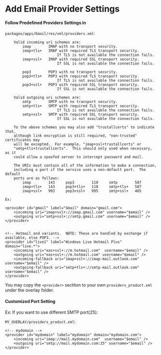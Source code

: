
# Add Email Provider Settings

#### Follow Predefined Providers Settings in
`packages/apps/Email/res/xml/providers.xml`:

        Valid incoming uri schemes are:
            imap        IMAP with no transport security.
            imap+tls+   IMAP with required TLS transport security.
                            If TLS is not available the connection fails.
            imap+ssl+   IMAP with required SSL transport security.
                            If SSL is not available the connection fails.

            pop3        POP3 with no transport security.
            pop3+tls+   POP3 with required TLS transport security.
                            If TLS is not available the connection fails.
            pop3+ssl+   POP3 with required SSL transport security.
                            If SSL is not available the connection fails.

        Valid outgoing uri schemes are:
            smtp        SMTP with no transport security.
            smtp+tls+   SMTP with required TLS transport security.
                            If TLS is not available the connection fails.
            smtp+ssl+   SMTP with required SSL transport security.
                            If SSL is not available the connection fails.

        To the above schemes you may also add "trustallcerts" to indicate that,
        although link encryption is still required, "non-trusted" certificates may
        will be excepted.  For example, "imap+ssl+trustallcerts" or
        "smtp+tls+trustallcerts".  This should only used when necessary, as it
        could allow a spoofed server to intercept password and mail.

        The URIs must contain all of the information to make a connection,
        including a port if the service uses a non-default port.  The default
        ports are as follows:
            imap        143     pop3        110     smtp        587
            imap+tls+   143     pop3+tls+   110     smtp+tls+   587
            imap+ssl+   993     pop3+ssl+   995     smtp+ssl+   465

    Ex:

    <provider id="gmail" label="Gmail" domain="gmail.com">
        <incoming uri="imap+ssl+://imap.gmail.com" username="$email" />
        <outgoing uri="smtp+ssl+://smtp.gmail.com" username="$email" />
    </provider>


    <!-- Hotmail and variants.  NOTE: These are handled by exchange if available, else POP3. -->
    <provider id="live1" label="Windows Live Hotmail Plus" domain="live.*">
        <incoming uri="eas+ssl+://m.hotmail.com"  username="$email" />
        <outgoing uri="eas+ssl+://m.hotmail.com" username="$email" />
        <incoming-fallback uri="imap+ssl+://imap-mail.outlook.com" username="$email" />
        <outgoing-fallback uri="smtp+tls+://smtp-mail.outlook.com" username="$email" />
    </provider>

You may copy the `<provider>` sectiton to your own `providers_product.xml` under the overlay folder.

#### Customized Port Setting

Ex: If you want to use different SMTP port(25):

`MY_OVERLAY/providers_product.xml`:

    <!-- mydomain -->
    <provider id="mydomain" label="mydomain" domain="mydomain.com">
        <incoming uri="imap://mail.mydomain.com"  username="$email" />
        <outgoing uri="smtp://mail.mydomain.com:25" username="$email" />
    </provider>
